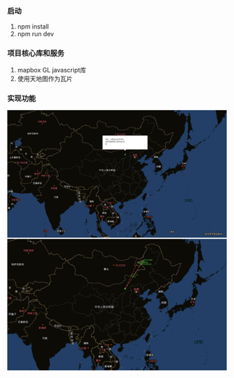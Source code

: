 ### 启动
1. npm install
2. npm run dev
### 项目核心库和服务
1. mapbox GL javascript库
2. 使用天地图作为瓦片
### 实现功能

![img](https://github.com/spring011/gis_map/blob/main/src/images/gis_map1.png?raw=true)
![img](https://github.com/spring011/gis_map/blob/main/src/images/gis_map2.png?raw=true)
